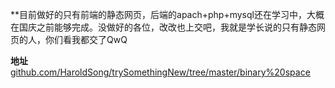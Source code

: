 
**目前做好的只有前端的静态网页，后端的apach+php+mysql还在学习中，大概在国庆之前能够完成。没做好的各位，改改也上交吧，我就是学长说的只有静态网页的人，你们看我都交了QwQ


**地址**[github.com/HaroldSong/trySomethingNew/tree/master/binary%20space](https://github.com/HaroldSong/trySomethingNew/tree/master/binary%20space)